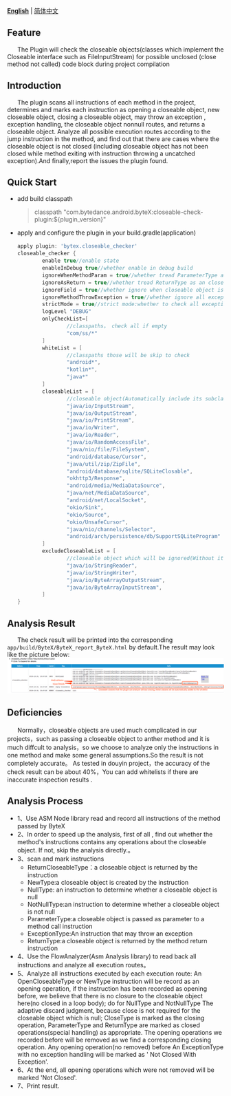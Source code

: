 **[English](README.md)** | [简体中文](README-zh.md)
## Feature
&nbsp;&nbsp;&nbsp;&nbsp;&nbsp;&nbsp;The Plugin will check the closeable objects(classes which implement the Closeable interface such as FileInputStream) for possible unclosed (close method not called) code block during project compilation

## Introduction
&nbsp;&nbsp;&nbsp;&nbsp;&nbsp;&nbsp;The plugin scans all instructions of each method in the project, determines and marks each instruction as opening a closeable object, new closeable object, closing a closeable object, may throw an exception , exception handling, the closeable object nonnull routes, and returns a closeable object. Analyze all possible execution routes according to the jump instruction in the method, and find out that there are cases where the closeable object is not closed (including closeable object has not been closed while method exiting with  instruction throwing a uncatched exception).And finally,report the issues the plugin found.

## Quick Start
* add build classpath

  >classpath "com.bytedance.android.byteX:closeable-check-plugin:${plugin_version}"
* apply and configure the plugin in your build.gradle(application)

    ```groovy
    apply plugin: 'bytex.closeable_checker'
    closeable_checker {
            enable true//enable state
            enableInDebug true//whether enable in debug build
            ignoreWhenMethodParam = true//whether tread ParameterType as an close operation。
            ignoreAsReturn = true//whether tread ReturnType as an close operation。true is Recommended
            ignoreField = true//whether ignore when closeable object is  field while analyzing。true is Recommended
            ignoreMethodThrowException = true//whether ignore all exception object is  field while analyzing。true is Recommended
            strictMode = true//strict mode:whether to check all exception handlers 。true is Recommended。
            logLevel "DEBUG"
            onlyCheckList=[
                    //classpaths。 check all if empty 
                    "com/ss/*"     
            ]
            whiteList = [
                    //classpaths those will be skip to check
                    "android*",
                    "kotlin*",
                    "java*"
            ]
            closeableList = [
                    //closeable object(Automatically include its subclasses)
                    "java/io/InputStream",
                    "java/io/OutputStream",
                    "java/io/PrintStream",
                    "java/io/Writer",
                    "java/io/Reader",
                    "java/io/RandomAccessFile",
                    "java/nio/file/FileSystem",
                    "android/database/Cursor",
                    "java/util/zip/ZipFile",
                    "android/database/sqlite/SQLiteClosable",
                    "okhttp3/Response",
                    "android/media/MediaDataSource",
                    "java/net/MediaDataSource",
                    "android/net/LocalSocket",
                    "okio/Sink",
                    "okio/Source",
                    "okio/UnsafeCursor",
                    "java/nio/channels/Selector",
                    "android/arch/persistence/db/SupportSQLiteProgram"
            ]
            excludeCloseableList = [
                    //closeable object which will be ignored(Without its subclasses)
                    "java/io/StringReader",
                    "java/io/StringWriter",
                    "java/io/ByteArrayOutputStream",
                    "java/io/ByteArrayInputStream",
            ]
    }
    ```
    
## Analysis Result<br/>
&nbsp;&nbsp;&nbsp;&nbsp;&nbsp;&nbsp;The check result will be printed into the corresponding `app/build/ByteX/ByteX_report_ByteX.html` by default.The result may look like the picture below:<br/>
![Check Result](img/检查结果.png)
## Deficiencies
&nbsp;&nbsp;&nbsp;&nbsp;&nbsp;&nbsp;Normally，closeable objects are used much complicated in our projects，such as passing a closeable object to anther method and it is much diffcult to  analysis，so we choose to analyze only the instructions in one method and make some general assumptions.So the result is not completely accurate。 As tested in douyin project，the accuracy of the check result can be about 40%，You can add whitelists if there are inaccurate inspection results .

## Analysis Process
- 1、Use ASM Node library read and record all instructions of the method passed by ByteX
- 2、In order to speed up the analysis, first of all , find out whether the method's instructions contains any operations about the closeable object. If not, skip the analysis directly.。
- 3、scan and mark instructions
     * ReturnCloseableType：a closeable object is returned by the instruction
     * NewType:a closeable object is created by the instruction
     * NullType: an instruction to determine whether a closeable object is null
     * NotNullType:an instruction to determine whether a closeable object is not null
     * ParameterType:a closeable object is passed as parameter to a method call instruction
     * ExceptionType:An instruction that may throw an exception
     * ReturnType:a closeable object is returned by the method return instruction
- 4、Use the FlowAnalyzer(Asm Analysis library) to read back all instructions and analyze all execution routes。
- 5、Analyze all instructions executed by each execution route: An OpenCloseableType or NewType instruction will be record as an opening operation, if the instruction has been recorded as opening before, we believe that there is no closure to the closeable object here(no closed in a loop body); do for NullType and NotNullType The adaptive discard judgment, because close is not required for the closeable object which is null; CloseType is marked as the closing operation, ParameterType and ReturnType are marked as closed operations(special handling) as appropriate. The opening operations we recorded before will be removed as we find a corresponding closing operation. Any opening operation(no removed) before An ExceptionType with no exception handling will be marked as ' Not Closed With Exception'.
- 6、At the end, all opening operations which were not removed will be marked 'Not Closed'.
- 7、Print result.